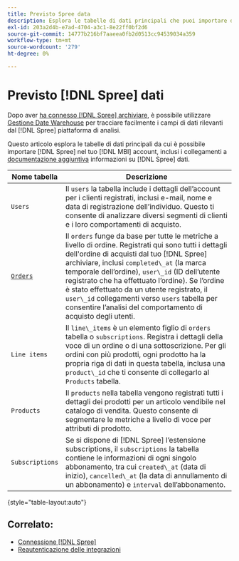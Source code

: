 ```yaml
---
title: Previsto Spree data
description: Esplora le tabelle di dati principali che puoi importare da Sprea in [!DNL MBI] account.
exl-id: 203a2d4b-e7ad-4704-a3c1-8e22ff0bf2d6
source-git-commit: 14777b216bf7aaeea0fb2d0513cc94539034a359
workflow-type: tm+mt
source-wordcount: '279'
ht-degree: 0%

---
```


# Previsto [!DNL Spree] dati

Dopo aver [ha connesso [!DNL Spree] archiviare](../../../data-analyst/importing-data/integrations/spree.md), è possibile utilizzare [Gestione Date Warehouse](../../data-warehouse-mgr/tour-dwm.md) per tracciare facilmente i campi di dati rilevanti dal [!DNL Spree] piattaforma di analisi.

Questo articolo esplora le tabelle di dati principali da cui è possibile importare [!DNL Spree] nel tuo [!DNL MBI] account, inclusi i collegamenti a [documentazione aggiuntiva](https://guides.spreecommerce.org/developer/addresses.html#address) informazioni su [!DNL Spree] dati.

| **Nome tabella** | **Descrizione** |
|-----|-----|
| `Users` | Il `users` la tabella include i dettagli dell’account per i clienti registrati, inclusi e-mail, nome e data di registrazione dell’individuo. Questo ti consente di analizzare diversi segmenti di clienti e i loro comportamenti di acquisto. |
| [`Orders`](https://guides.spreecommerce.org/developer/orders.html#overview) | Il `orders` funge da base per tutte le metriche a livello di ordine. Registrati qui sono tutti i dettagli dell&#39;ordine di acquisti dal tuo [!DNL Spree] archiviare, inclusi `completed\_at` (la marca temporale dell’ordine), `user\_id` (ID dell’utente registrato che ha effettuato l’ordine). Se l’ordine è stato effettuato da un utente registrato, il `user\_id` collegamenti verso `users` tabella per consentire l’analisi del comportamento di acquisto degli utenti. |
| `Line items` | Il `line\_items` è un elemento figlio di `orders` tabella o `subscriptions`. Registra i dettagli della voce di un ordine o di una sottoscrizione. Per gli ordini con più prodotti, ogni prodotto ha la propria riga di dati in questa tabella, inclusa una `product\_id` che ti consente di collegarlo al `Products` tabella. |
| `Products` | Il `products` nella tabella vengono registrati tutti i dettagli dei prodotti per un articolo vendibile nel catalogo di vendita. Questo consente di segmentare le metriche a livello di voce per attributi di prodotto. |
| `Subscriptions` | Se si dispone di [!DNL Spree] l’estensione subscriptions, il `subscriptions` la tabella contiene le informazioni di ogni singolo abbonamento, tra cui `created\_at` (data di inizio), `cancelled\_at` (la data di annullamento di un abbonamento) e `interval` dell’abbonamento. |

{style="table-layout:auto"}

## Correlato:

* [Connessione [!DNL Spree]](../integrations/spree.md)
* [Reautenticazione delle integrazioni](https://experienceleague.adobe.com/docs/commerce-knowledge-base/kb/how-to/mbi-reauthenticating-integrations.html?lang=en)

